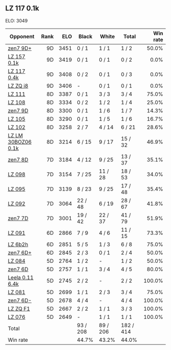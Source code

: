 ## LZ 117 0.1k ##

ELO: 3049

Opponent | Rank | ELO | Black | White | Total | Win rate
---------|-----:|----:|-------|-------|-------|-------:
[zen7 9D+](zen7%209D+.md) | 9D | 3451 | 0 / 1 | 1 / 1 | 1 / 2 | 50.0%
[LZ 157 0.1k](LZ%20157%200.1k.md) | 9D | 3419 | 0 / 1 | 0 / 1 | 0 / 2 | 0.0%
[LZ 117 0.4k](LZ%20117%200.4k.md) | 9D | 3408 | 0 / 2 | 0 / 1 | 0 / 3 | 0.0%
[LZ ZQ i8](LZ%20ZQ%20i8.md) | 9D | 3406 | - | 0 / 1 | 0 / 1 | 0.0%
[LZ 111](LZ%20111.md) | 8D | 3387 | 0 / 1 | 3 / 3 | 3 / 4 | 75.0%
[LZ 108](LZ%20108.md) | 8D | 3334 | 0 / 2 | 1 / 2 | 1 / 4 | 25.0%
[zen7 9D](zen7%209D.md) | 8D | 3300 | 0 / 1 | 1 / 6 | 1 / 7 | 14.3%
[LZ 105](LZ%20105.md) | 8D | 3290 | 0 / 1 | 1 / 5 | 1 / 6 | 16.7%
[LZ 102](LZ%20102.md) | 8D | 3258 | 2 / 7 | 4 / 14 | 6 / 21 | 28.6%
[LZ LM 30BOZ06 0.1k](LZ%20LM%2030BOZ06%200.1k.md) | 8D | 3214 | 6 / 15 | 9 / 17 | 15 / 32 | 46.9%
[zen7 8D](zen7%208D.md) | 7D | 3184 | 4 / 12 | 9 / 25 | 13 / 37 | 35.1%
[LZ 098](LZ%20098.md) | 7D | 3154 | 7 / 25 | 11 / 28 | 18 / 53 | 34.0%
[LZ 095](LZ%20095.md) | 7D | 3139 | 8 / 23 | 9 / 25 | 17 / 48 | 35.4%
[LZ 092](LZ%20092.md) | 7D | 3064 | 22 / 48 | 6 / 19 | 28 / 67 | 41.8%
[zen7 7D](zen7%207D.md) | 7D | 3001 | 19 / 42 | 22 / 37 | 41 / 79 | 51.9%
[LZ 091](LZ%20091.md) | 6D | 2866 | 7 / 9 | 4 / 6 | 11 / 15 | 73.3%
[LZ 6b2h](LZ%206b2h.md) | 6D | 2851 | 5 / 5 | 1 / 3 | 6 / 8 | 75.0%
[zen7 6D+](zen7%206D+.md) | 6D | 2845 | 2 / 3 | 0 / 1 | 2 / 4 | 50.0%
[LZ 084](LZ%20084.md) | 5D | 2764 | 1 / 2 | - | 1 / 2 | 50.0%
[zen7 6D](zen7%206D.md) | 5D | 2757 | 1 / 1 | 3 / 4 | 4 / 5 | 80.0%
[Leela 0.11 6.4k](Leela%200.11%206.4k.md) | 5D | 2745 | 2 / 2 | - | 2 / 2 | 100.0%
[LZ 081](LZ%20081.md) | 5D | 2699 | 1 / 1 | 2 / 3 | 3 / 4 | 75.0%
[zen7 6D-](zen7%206D-.md) | 5D | 2678 | 4 / 4 | - | 4 / 4 | 100.0%
[LZ ZQ F1](LZ%20ZQ%20F1.md) | 5D | 2667 | 2 / 2 | 1 / 1 | 3 / 3 | 100.0%
[LZ 076](LZ%20076.md) | 5D | 2649 | - | 1 / 1 | 1 / 1 | 100.0%
Total | | | 93 / 208 | 89 / 206 | 182 / 414 | 
Win rate| | | 44.7% | 43.2% | 44.0% | 
